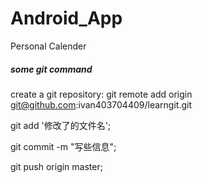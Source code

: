 # Android_App
Personal Calender
##### some git command
create a git repository:
git remote add origin git@github.com:ivan403704409/learngit.git

git add '修改了的文件名';

git commit -m "写些信息";

git push origin master;
